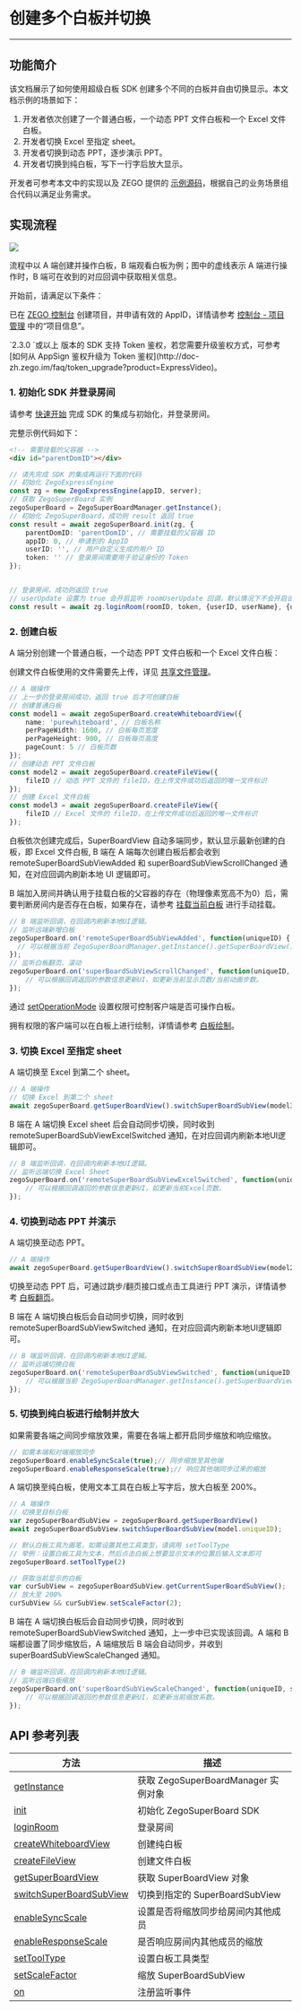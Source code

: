 # 创建多个白板并切换

- - -
## 功能简介
该文档展示了如何使用超级白板 SDK 创建多个不同的白板并自由切换显示。本文档示例的场景如下：
1. 开发者依次创建了一个普通白板，一个动态 PPT 文件白板和一个 Excel 文件白板。
2. 开发者切换 Excel 至指定 sheet。
3. 开发者切换到动态 PPT，逐步演示 PPT。
4. 开发者切换到纯白板，写下一行字后放大显示。

开发者可参考本文中的实现以及 ZEGO 提供的 [示例源码](/super-board-electron/quick-start/run-demo)，根据自己的业务场景组合代码以满足业务需求。

## 实现流程

<Frame width="512" height="auto" caption=""><img src="https://doc-media.zego.im/sdk-doc/Pics/WhiteboardView/Superboard_bestpractice_web.png" /></Frame>

流程中以 A 端创建并操作白板，B 端观看白板为例；图中的虚线表示 A 端进行操作时，B 端可在收到的对应回调中获取相关信息。

开始前，请满足以下条件：

已在 [ZEGO 控制台](https://console.zego.im) 创建项目，并申请有效的 AppID，详情请参考 [控制台 - 项目管理](https://doc-zh.zego.im/article/12107) 中的“项目信息”。

<Warning title="注意">
`2.3.0 `或以上 版本的 SDK 支持 Token 鉴权，若您需要升级鉴权方式，可参考 [如何从 AppSign 鉴权升级为 Token 鉴权](http://doc-zh.zego.im/faq/token_upgrade?product=ExpressVideo)。
</Warning>

### 1. 初始化 SDK 并登录房间

请参考 [快速开始](/super-board-electron/quick-start/create-white-board) 完成 SDK 的集成与初始化，并登录房间。

完整示例代码如下：


```html
<!-- 需要挂载的父容器 -->
<div id="parentDomID"></div>
```

```typescript
// 请先完成 SDK 的集成再运行下面的代码
// 初始化 ZegoExpressEngine
const zg = new ZegoExpressEngine(appID, server);
// 获取 ZegoSuperBoard 实例
zegoSuperBoard = ZegoSuperBoardManager.getInstance();
// 初始化 ZegoSuperBoard，成功则 result 返回 true
const result = await zegoSuperBoard.init(zg, {
    parentDomID: 'parentDomID', // 需要挂载的父容器 ID
    appID: 0, // 申请到的 AppID
    userID: '', // 用户自定义生成的用户 ID
    token: '' // 登录房间需要用于验证身份的 Token
});


// 登录房间，成功则返回 true
// userUpdate 设置为 true 会开启监听 roomUserUpdate 回调，默认情况下不会开启该监听
const result = await zg.loginRoom(roomID, token, {userID, userName}, {userUpdate: true});
```

### 2. 创建白板

A 端分别创建一个普通白板，一个动态 PPT 文件白板和一个 Excel 文件白板：

<Note title="说明">

创建文件白板使用的文件需要先上传，详见 [共享文件管理](/super-board-electron/basic-func/file-manage)。

</Note>

```typescript
// A 端操作
// 上一步的登录房间成功，返回 true 后才可创建白板
// 创建普通白板
const model1 = await zegoSuperBoard.createWhiteboardView({
    name: 'purewhiteboard', // 白板名称
    perPageWidth: 1600, // 白板每页宽度
    perPageHeight: 900, // 白板每页高度
    pageCount: 5 // 白板页数
});
// 创建动态 PPT 文件白板
const model2 = await zegoSuperBoard.createFileView({
    fileID // 动态 PPT 文件的 fileID，在上传文件成功后返回的唯一文件标识
});
// 创建 Excel 文件白板
const model3 = await zegoSuperBoard.createFileView({
    fileID // Excel 文件的 fileID，在上传文件成功后返回的唯一文件标识
});
```
白板依次创建完成后，SuperBoardView 自动多端同步，默认显示最新创建的白板，即 Excel 文件白板, B 端在 A 端每次创建白板后都会收到 remoteSuperBoardSubViewAdded 和 superBoardSubViewScrollChanged 通知，在对应回调内刷新本地 UI 逻辑即可。
<Warning title="注意">

B 端加入房间并确认用于挂载白板的父容器的存在（物理像素宽高不为0）后，需要判断房间内是否存在白板，如果存在，请参考 [挂载当前白板](/super-board-electron/quick-start/create-white-board#5-挂载当前白板) 进行手动挂载。

</Warning>

```typescript
// B 端监听回调，在回调内刷新本地UI逻辑。
// 监听远端新增白板
zegoSuperBoard.on('remoteSuperBoardSubViewAdded', function(uniqueID) {
  // 可以根据当前 ZegoSuperBoardManager.getInstance().getSuperBoardView().getCurrentSuperBoardSubView().getModel() 的信息更新UI，如更新当前显示白板/文件名称。
});
// 监听白板翻页、滚动
zegoSuperBoard.on('superBoardSubViewScrollChanged', function(uniqueID, page, step) {
    // 可以根据回调返回的参数信息更新UI，如更新当前显示页数/当前动画步数。
});
```

通过 [setOperationMode](https://doc-zh.zego.im/article/api?doc=superboard_API~javascript_electron~class~ZegoSuperBoardSubView#set-operation-mode) 设置权限可控制客户端是否可操作白板。

拥有权限的客户端可以在白板上进行绘制，详情请参考 [白板绘制](/super-board-electron/basic-func/sketch)。

### 3. 切换 Excel 至指定 sheet

A 端切换至 Excel 到第二个 sheet。
```typescript
// A 端操作
// 切换 Excel 到第二个 sheet
await zegoSuperBoard.getSuperBoardView().switchSuperBoardSubView(model3.uniqueID, 1 );
```

B 端在 A 端切换 Excel sheet 后会自动同步切换，同时收到 remoteSuperBoardSubViewExcelSwitched 通知，在对应回调内刷新本地UI逻辑即可。
```typescript
// B 端监听回调，在回调内刷新本地UI逻辑。
// 监听远端切换 Excel Sheet
zegoSuperBoard.on('remoteSuperBoardSubViewExcelSwitched', function(uniqueID, sheetIndex) {
    // 可以根据回调返回的参数信息更新UI，如更新当前Excel页数。
});
```

### 4. 切换到动态 PPT 并演示

A 端切换至动态 PPT。
```typescript
// A 端操作
await zegoSuperBoard.getSuperBoardView().switchSuperBoardSubView(model2.uniqueID );
```
切换至动态 PPT 后，可通过跳步/翻页接口或点击工具进行 PPT 演示，详情请参考 [白板翻页](/super-board-electron/basic-func/scale-and-flip)。

B 端在 A 端切换白板后会自动同步切换，同时收到 remoteSuperBoardSubViewSwitched 通知，在对应回调内刷新本地UI逻辑即可。
```typescript
// B 端监听回调，在回调内刷新本地UI逻辑。
// 监听远端切换白板
zegoSuperBoard.on('remoteSuperBoardSubViewSwitched', function(uniqueID) {
    // 可以根据当前 ZegoSuperBoardManager.getInstance().getSuperBoardView().getCurrentSuperBoardSubView().getModel() 的信息更新UI，如更新当前显示白板/文件名称。
});
```

### 5. 切换到纯白板进行绘制并放大
如果需要各端之间同步缩放效果，需要在各端上都开启同步缩放和响应缩放。
```typescript
// 如需本端和对端缩放同步
zegoSuperBoard.enableSyncScale(true);// 同步缩放至其他端
zegoSuperBoard.enableResponseScale(true);// 响应其他端同步过来的缩放
```

A 端切换至纯白板，使用文本工具在白板上写字后，放大白板至 200%。
```typescript
// A 端操作
// 切换至目标白板
var zegoSuperBoardSubView = zegoSuperBoard.getSuperBoardView()
await zegoSuperBoardSubView.switchSuperBoardSubView(model.uniqueID);

// 默认白板工具为画笔，如需设置其他工具类型，请调用 setToolType
// 举例：设置白板工具为文本，然后点击白板上想要显示文本的位置后输入文本即可
zegoSuperBoard.setToolType(2)

// 获取当前显示的白板
var curSubView = zegoSuperBoardSubView.getCurrentSuperBoardSubView();
// 放大至 200%
curSubView && curSubView.setScaleFactor(2);
```
B 端在 A 端切换白板后会自动同步切换，同时收到 remoteSuperBoardSubViewSwitched 通知，上一步中已实现该回调。A 端和 B 端都设置了同步缩放后，A 端缩放后 B 端会自动同步，并收到 superBoardSubViewScaleChanged 通知。

```typescript
// B 端监听回调，在回调内刷新本地UI逻辑。
// 监听远端白板缩放
zegoSuperBoard.on('superBoardSubViewScaleChanged', function(uniqueID, scale) {
    // 可以根据回调返回的参数信息更新UI，如更新当前缩放系数。
});
```

## API 参考列表
| 方法                                                                                                  | 描述                                |
| ----------------------------------------------------------------------------------------------------- | ----------------------------------- |
| [getInstance](https://doc-zh.zego.im/article/api?doc=superboard_API~javascript_electron~class~ZegoSuperBoardManager#get-instance)                                                                           | 获取 ZegoSuperBoardManager 实例对象 |
| [init](https://doc-zh.zego.im/article/api?doc=superboard_API~javascript_electron~class~ZegoSuperBoardManager#init)                                                                                         | 初始化 ZegoSuperBoard SDK           |
| [loginRoom](https://doc-zh.zego.im/article/api?doc=Express_Video_SDK_API~Java_android~class~im-zego-zegoexpress-zego-express-engine#create-engine-scrap_0/article/api?doc=Express_Video_SDK_API~javascript_web~class~ZegoExpressEngine#login-room) | 登录房间                            |
| [createWhiteboardView](https://doc-zh.zego.im/article/api?doc=superboard_API~javascript_electron~class~ZegoSuperBoardManager#create-whiteboard-view)                                                         | 创建纯白板                          |
| [createFileView](https://doc-zh.zego.im/article/api?doc=superboard_API~javascript_electron~class~ZegoSuperBoardManager#create-file-view)                                                                     | 创建文件白板                        |
| [getSuperBoardView](https://doc-zh.zego.im/article/api?doc=superboard_API~javascript_electron~class~ZegoSuperBoardManager#get-super-board-view)                                                               | 获取 SuperBoardView 对象            |
| [switchSuperBoardSubView](https://doc-zh.zego.im/article/api?doc=superboard_API~javascript_electron~class~ZegoSuperBoardView#switch-super-board-sub-view)                                                   | 切换到指定的 SuperBoardSubView      |
| [enableSyncScale](https://doc-zh.zego.im/article/api?doc=superboard_API~javascript_electron~class~ZegoSuperBoardManager#enable-sync-scale)                                                                   | 设置是否将缩放同步给房间内其他成员  |
| [enableResponseScale](https://doc-zh.zego.im/article/api?doc=superboard_API~javascript_electron~class~ZegoSuperBoardManager#enable-response-scale)                                                           | 是否响应房间内其他成员的缩放        |
| [setToolType](https://doc-zh.zego.im/article/api?doc=superboard_API~javascript_electron~class~ZegoSuperBoardManager#set-tool-type)                                                                           | 设置白板工具类型                    |
| [setScaleFactor](https://doc-zh.zego.im/article/api?doc=superboard_API~javascript_electron~class~ZegoSuperBoardSubView#set-scale-factor)                                                                     | 缩放 SuperBoardSubView              |
| [on](https://doc-zh.zego.im/article/api?doc=superboard_API~javascript_electron~class~ZegoSuperBoardManager#on)                                                                                             | 注册监听事件                        |

<Content />